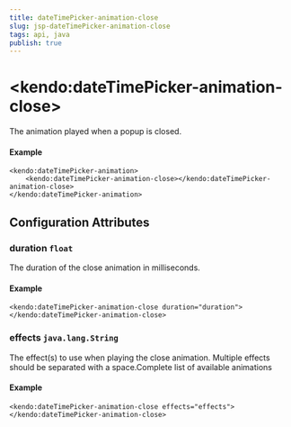 ```yaml
---
title: dateTimePicker-animation-close
slug: jsp-dateTimePicker-animation-close
tags: api, java
publish: true
---
```


# \<kendo:dateTimePicker-animation-close\>

The animation played when a popup is closed.

#### Example
    <kendo:dateTimePicker-animation>
        <kendo:dateTimePicker-animation-close></kendo:dateTimePicker-animation-close>
    </kendo:dateTimePicker-animation>

## Configuration Attributes

### duration `float`

The duration of the close animation in milliseconds.

#### Example
    <kendo:dateTimePicker-animation-close duration="duration">
    </kendo:dateTimePicker-animation-close>

### effects `java.lang.String`

The effect(s) to use when playing the close animation. Multiple effects should be separated with a space.Complete list of available animations

#### Example
    <kendo:dateTimePicker-animation-close effects="effects">
    </kendo:dateTimePicker-animation-close>

